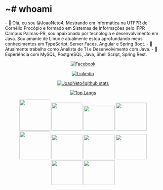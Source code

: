 <h1>~# whoami </h1>
- 👋 Olá, eu sou @JoaoNeto4, Mestrando em Informática na UTFPR de Cornélio Procópio e formado em Sistemas de Informações pelo IFPR Campus Palmas-PR, sou apaixonado por tecnologia e desenvolvimento em Java. Sou amante de Linux e atualmente estou aprofundando meus conhecimentos em TypeScript, Server Faces, Angular e Spring Boot.
- 👀 Atualmente trabalho como Analista de TI e Desenvolvimento com Java.
- 🌱 Experiência com MySQL, PostgreSQL, Java, Shell Script, Spring Rest.
 

<div align="center">
<div align="center">
<div align="center">


[![Facebook](https://img.shields.io/badge/Facebook-1877F2?style=for-the-badge&logo=facebook&logoColor=white])](https://www.facebook.com/joao.melena)


[![Linkedin](https://img.shields.io/badge/LinkedIn-0077B5?style=for-the-badge&logo=linkedin&logoColor=white])](https://www.linkedin.com/in/joão-neto-b525351b0/)
</div>

[![JoaoNeto4github stats](https://github-readme-stats.vercel.app/api?username=JoaoNeto4&show_icons=true&theme=radical&bg_color=30,0d0d0d,191919&title_color=fff&text_color=fff&icon_color=79ff97)](https://github.com/anuraghazra/github-readme-stats)
</div> 


[![Top Langs](https://github-readme-stats.vercel.app/api/top-langs/?username=JoaoNeto4&layout=compact&theme=radical&bg_color=30,0d0d0d,191919&title_color=fff&text_color=fff&icon_color=79ff97)](https://github.com/anuraghazra/github-readme-stats)
</div>

<div align="center">
  
 <img src="https://cdn.jsdelivr.net/gh/devicons/devicon/icons/java/java-original-wordmark.svg" height=100px width=100px />
 <img src="https://cdn.jsdelivr.net/gh/devicons/devicon/icons/linux/linux-original.svg" height=90px width=100px />
 <img src="https://cdn.jsdelivr.net/gh/devicons/devicon/icons/debian/debian-original-wordmark.svg" height=80px width=100px />
 <img src="https://cdn.jsdelivr.net/gh/devicons/devicon/icons/mysql/mysql-original-wordmark.svg" height=90px width=100px />
 <img src="https://cdn.jsdelivr.net/gh/devicons/devicon/icons/spring/spring-original-wordmark.svg" height=90px width=100px />
 <img src="https://cdn.jsdelivr.net/gh/devicons/devicon/icons/github/github-original.svg" height=80px width=100px />
 <img src="https://cdn.jsdelivr.net/gh/devicons/devicon/icons/angularjs/angularjs-original.svg" height=80px width=100px />
 <img src="https://cdn.jsdelivr.net/gh/devicons/devicon/icons/postgresql/postgresql-original-wordmark.svg" height=80px width=100px />
 <img src="https://cdn.jsdelivr.net/gh/devicons/devicon/icons/arduino/arduino-original-wordmark.svg" height=80px width=100px />
 <img src="https://cdn.jsdelivr.net/gh/devicons/devicon/icons/bash/bash-original.svg" height=80px width=100px />
 
</div>

<!---
JoaoNeto4/JoaoNeto4 is a ✨ special ✨ repository because its `README.md` (this file) appears on your GitHub profile.
You can click the Preview link to take a look at your changes.
--->
